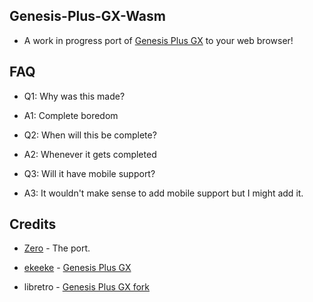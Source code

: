 ## Genesis-Plus-GX-Wasm

- A work in progress port of [Genesis Plus GX](https://github.com/libretro/Genesis-Plus-GX) to your web browser!

## FAQ

- Q1: Why was this made?
- A1: Complete boredom

- Q2: When will this be complete?
- A2: Whenever it gets completed

- Q3: Will it have mobile support?
- A3: It wouldn't make sense to add mobile support but I might add it.

## Credits

- [Zero](https://twitter.com/ZeroxDash) - The port.

- [ekeeke](https://github.com/ekeeke) - [Genesis Plus GX](https://github.com/ekeeke/Genesis-Plus-GX)

- libretro - [Genesis Plus GX fork](https://github.com/libretro/Genesis-Plus-GX)